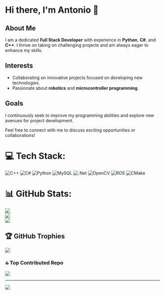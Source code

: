 # Hi there, I'm Antonio 👋

## About Me
I am a dedicated **Full Stack Developer** with experience in **Python**, **C#**, and **C++**. I thrive on taking on challenging projects and am always eager to enhance my skills.

## Interests
- Collaborating on innovative projects focused on developing new technologies.
- Passionate about **robotics** and **microcontroller programming**.

## Goals
I continuously seek to improve my programming abilities and explore new avenues for project development.

Feel free to connect with me to discuss exciting opportunities or collaborations!

# 💻 Tech Stack:
![C++](https://img.shields.io/badge/c++-%2300599C.svg?style=for-the-badge&logo=c%2B%2B&logoColor=white) ![C#](https://img.shields.io/badge/c%23-%23239120.svg?style=for-the-badge&logo=csharp&logoColor=white) ![Python](https://img.shields.io/badge/python-3670A0?style=for-the-badge&logo=python&logoColor=ffdd54) ![MySQL](https://img.shields.io/badge/mysql-4479A1.svg?style=for-the-badge&logo=mysql&logoColor=white) ![.Net](https://img.shields.io/badge/.NET-5C2D91?style=for-the-badge&logo=.net&logoColor=white) ![OpenCV](https://img.shields.io/badge/opencv-%23white.svg?style=for-the-badge&logo=opencv&logoColor=white) ![ROS](https://img.shields.io/badge/ros-%230A0FF9.svg?style=for-the-badge&logo=ros&logoColor=white) ![CMake](https://img.shields.io/badge/CMake-%23008FBA.svg?style=for-the-badge&logo=cmake&logoColor=white)
# 📊 GitHub Stats:
![](https://github-readme-stats.vercel.app/api?username=ANT-RX&theme=midnight-purple&hide_border=true&include_all_commits=true&count_private=true)<br/>
![](https://github-readme-streak-stats.herokuapp.com/?user=ANT-RX&theme=midnight-purple&hide_border=true)<br/>
![](https://github-readme-stats.vercel.app/api/top-langs/?username=ANT-RX&theme=midnight-purple&hide_border=true&include_all_commits=true&count_private=true&layout=compact)

## 🏆 GitHub Trophies
![](https://github-profile-trophy.vercel.app/?username=ANT-RX&theme=midnight-purple&no-frame=true&no-bg=true&margin-w=4)

### 🔝 Top Contributed Repo
![](https://github-contributor-stats.vercel.app/api?username=ANT-RX&limit=5&theme=midnight-purple&combine_all_yearly_contributions=true)

---
[![](https://visitcount.itsvg.in/api?id=ANT-RX&icon=0&color=0)](https://visitcount.itsvg.in)

<!-- Proudly created with GPRM ( https://gprm.itsvg.in ) -->
